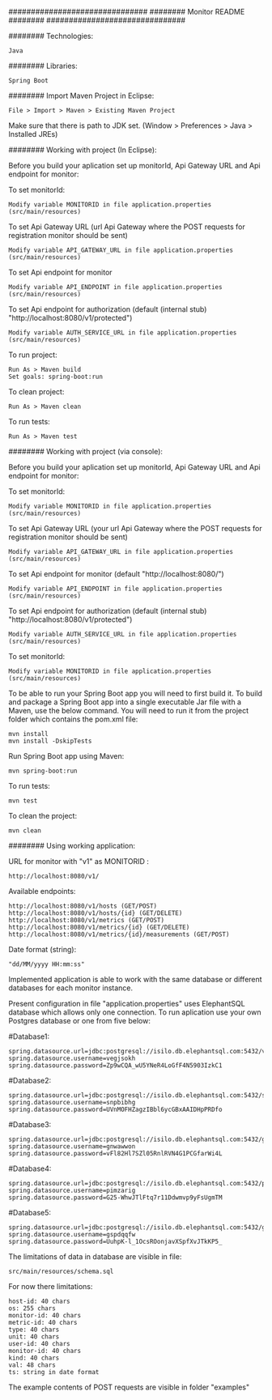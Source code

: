 ############################### ######## Monitor README ######## ###############################

######## Technologies:

    Java

######## Libraries:

    Spring Boot

######## Import Maven Project in Eclipse:

    File > Import > Maven > Existing Maven Project
	
Make sure that there is path to JDK set. (Window > Preferences > Java > Installed JREs)

######## Working with project (In Eclipse):

Before you build your aplication set up monitorId, Api Gateway URL and Api endpoint for monitor:


To set monitorId:

	Modify variable MONITORID in file application.properties (src/main/resources)

To set Api Gateway URL (url Api Gateway where the POST requests for registration monitor should be sent)
	
	Modify variable API_GATEWAY_URL in file application.properties (src/main/resources) 

To set Api endpoint for monitor

	Modify variable API_ENDPOINT in file application.properties (src/main/resources)
	
To set Api endpoint for authorization (default (internal stub) "http://localhost:8080/v1/protected")

	Modify variable AUTH_SERVICE_URL in file application.properties (src/main/resources) 



To run project:

    Run As > Maven build
	Set goals: spring-boot:run

To clean project:

    Run As > Maven clean
	
To run tests:
	
	Run As > Maven test
	
######## Working with project (via console):

Before you build your aplication set up monitorId, Api Gateway URL and Api endpoint for monitor:


To set monitorId:

	Modify variable MONITORID in file application.properties (src/main/resources)

To set Api Gateway URL (your url Api Gateway where the POST requests for registration monitor should be sent)
	
	Modify variable API_GATEWAY_URL in file application.properties (src/main/resources) 

To set Api endpoint for monitor (default "http://localhost:8080/")

	Modify variable API_ENDPOINT in file application.properties (src/main/resources) 
	
To set Api endpoint for authorization (default (internal stub) "http://localhost:8080/v1/protected")

	Modify variable AUTH_SERVICE_URL in file application.properties (src/main/resources) 




To set monitorId:

	Modify variable MONITORID in file application.properties (src/main/resources)



To be able to run your Spring Boot app you will need to first build it. To build and package a Spring Boot app into a single executable Jar file with a Maven, 
use the below command. You will need to run it from the project folder which contains the pom.xml file:

	mvn install
	mvn install -DskipTests

Run Spring Boot app using Maven:

	mvn spring-boot:run

To run tests:

	mvn test
	
To clean the project:

	mvn clean
	
	
######## Using working application:

URL for monitor with "v1" as MONITORID :
	
	http://localhost:8080/v1/
	
Available endpoints:

	http://localhost:8080/v1/hosts (GET/POST)
	http://localhost:8080/v1/hosts/{id} (GET/DELETE)
	http://localhost:8080/v1/metrics (GET/POST)
	http://localhost:8080/v1/metrics/{id} (GET/DELETE)
	http://localhost:8080/v1/metrics/{id}/measurements (GET/POST)

Date format (string):

	"dd/MM/yyyy HH:mm:ss"
	
Implemented application is able to work with the same database or different databases for each monitor instance.

Present configuration in file "application.properties" uses ElephantSQL database which allows only one connection. 
To run aplication use your own Postgres database or one from five below:

#Database1:

	spring.datasource.url=jdbc:postgresql://isilo.db.elephantsql.com:5432/vegjsokh
	spring.datasource.username=vegjsokh
	spring.datasource.password=Zp9wCQA_wU5YNeR4LoGfF4N5903IzkC1

#Database2:

	spring.datasource.url=jdbc:postgresql://isilo.db.elephantsql.com:5432/snpbibhg
	spring.datasource.username=snpbibhg
	spring.datasource.password=UVnMOFHZagzIBbl6ycGBxAAIDHpPRDfo

#Database3:

	spring.datasource.url=jdbc:postgresql://isilo.db.elephantsql.com:5432/gnwawwon
	spring.datasource.username=gnwawwon
	spring.datasource.password=vFl82Hl7SZl05RnlRVN4G1PCGfarWi4L

#Database4:

	spring.datasource.url=jdbc:postgresql://isilo.db.elephantsql.com:5432/pimzarig
	spring.datasource.username=pimzarig
	spring.datasource.password=G25-WhwJTlFtq7r11Ddwmvp9yFsUgmTM

#Database5:

	spring.datasource.url=jdbc:postgresql://isilo.db.elephantsql.com:5432/gspdqqfw
	spring.datasource.username=gspdqqfw
	spring.datasource.password=UuhpK-l_1OcsROonjavXSpfXvJTkKP5_






The limitations of data in database are visible in file:

	src/main/resources/schema.sql
	
For now there limitations:

	host-id: 40 chars
	os: 255 chars
	monitor-id: 40 chars 
	metric-id: 40 chars
	type: 40 chars 
	unit: 40 chars 
	user-id: 40 chars 
	monitor-id: 40 chars 
	kind: 40 chars 
	val: 48 chars 
	ts: string in date format


The example contents of POST requests are visible in folder "examples"



	
	
